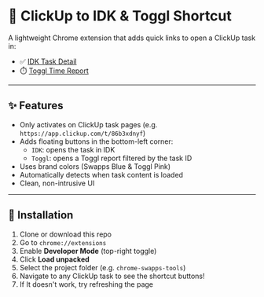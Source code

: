 # 🔗 ClickUp to IDK & Toggl Shortcut

A lightweight Chrome extension that adds quick links to open a ClickUp task in:
- ✅ [IDK Task Detail](https://app.swapps.com/services/task/detail/)
- ⏱️ [Toggl Time Report](https://track.toggl.com/reports/detailed/)

---

## ✨ Features

- Only activates on ClickUp task pages (e.g. `https://app.clickup.com/t/86b3xdnyf`)
- Adds floating buttons in the bottom-left corner:
  - `IDK`: opens the task in IDK
  - `Toggl`: opens a Toggl report filtered by the task ID
- Uses brand colors (Swapps Blue & Toggl Pink)
- Automatically detects when task content is loaded
- Clean, non-intrusive UI

---

## 🚀 Installation

1. Clone or download this repo
2. Go to `chrome://extensions`
3. Enable **Developer Mode** (top-right toggle)
4. Click **Load unpacked**
5. Select the project folder (e.g. `chrome-swapps-tools`)
6. Navigate to any ClickUp task to see the shortcut buttons!
7. If It doesn't work, try refreshing the page

